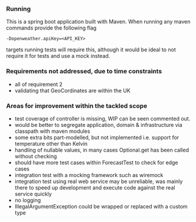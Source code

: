 ### Running
This is a spring boot application built with Maven. When running any maven commands provide the following flag

`-Dopenweather.apiKey=<API_KEY>`

targets running tests will require this, although it would be ideal to not require it for tests and use a mock instead.

### Requirements not addressed, due to time constraints

* all of requirement 2
* validating that GeoCordinates are within the UK

### Areas for improvement within the tackled scope

* test coverage of controller is missing, WIP can be seen commented out.
* would be better to segregate application, domain & infrastructure via classpath with maven modules
* some extra bits part-modelled, but not implemented i.e. support for temperature other than Kelvin
* handling of nullable values, in many cases Optional.get has been called without checking
* should have more test cases within ForecastTest to check for edge cases
* integration test with a mocking framework such as wiremock
* integration test using real web service may be unreliable, was mainly there to speed up development and execute code against the real service quickly
* no logging
* IllegalArgumentException could be wrapped or replaced with a custom type